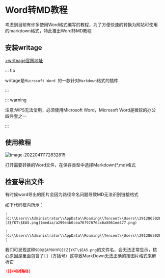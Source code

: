 # Word转MD教程

考虑到目前有许多使用Word格式编写的教程，为了方便快速的转换为网站可使用的markdown格式，特此推出Word转MD教程

## 安装writage

[>writeage官网地址](www.writage.com)

::: tip

writage是`Microsoft Word `的一款针对`Markdown`格式的插件

:::

::: warning

注意:WPS无法使用，必须使用Microsoft Word，Microsoft Word是微软的办公四件套之一

:::

## 使用教程

![image-20220411172832815](C:\Users\AN\AppData\Roaming\Typora\typora-user-images\image-20220411172832815.png)

打开需要转换的Word文件，在保存类型中选择Markdown(*.md)格式

## 检查导出文件

有时候word导出的图片会因为路径命名问题导致MD无法识别链接格式

如下代码框内所示：

```
![C:\\Users\\Administrator\\AppData\\Roaming\\Tencent\\Users\\2912865028\\QQ\\WinTemp\\RichOle\\9D0@{AP0XYFQ][Z{YKT\$EA5.png](media/a299e4b0cea76f97676cc6a8061ee477.png)

![C:\\Users\\Administrator\\AppData\\Roaming\\Tencent\\Users\\2912865028\\QQ\\WinTemp\\RichOle\\OMU)I06N@7@[_BLG}CH7VMA.png](
```

我们可发现这种`9D0@{AP0XYFQ][Z{YKT\$EA5.png`的文件名，会无法正常显示，核心原因是里面包含了`[]`（方括号）这导致MarkDown无法正确的按图片格式来解析它


```markdown
![](相对路径)
```
